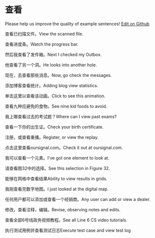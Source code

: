 # 查看

Please help us improve the quality of example sentences! [Edit on Github](https://github.com/jiyushe/jiyu-example-sentence-source/blob/main/chinese/chakan_2.md)

<p><span class="chinese">查看已扫描文件。</span><span class="english">View the scanned file.</span></p>

<p><span class="chinese">查看进度条。</span><span class="english">Watch the progress bar.</span></p>

<p><span class="chinese">然后我查看了发件箱。</span><span class="english">Next I checked my Outbox.</span></p>

<p><span class="chinese">他查看了另一个洞。</span><span class="english">He looks into another hole.</span></p>

<p><span class="chinese">现在，去查看那些消息。</span><span class="english">Now, go check the messages.</span></p>

<p><span class="chinese">添加博客查看统计。</span><span class="english">Adding blog view statistics.</span></p>

<p><span class="chinese">单击这里以查看该动画。</span><span class="english">Click to see this animation.</span></p>

<p><span class="chinese">查看九种应避免的食物。</span><span class="english">See nine kid foods to avoid.</span></p>

<p><span class="chinese">我上哪查看过去的考试题？</span><span class="english">Where can I view past exams?</span></p>

<p><span class="chinese">查看一下你的出生证。</span><span class="english">Check your birth certificate.</span></p>

<p><span class="chinese">注册，或查看重播。</span><span class="english">Register, or view the replay.</span></p>

<p><span class="chinese">点击这里查看oursignal.com。</span><span class="english">Check it out at oursignal.com.</span></p>

<p><span class="chinese">我可以查看一个元素。</span><span class="english">I've got one element to look at.</span></p>

<p><span class="chinese">请查看图32中的选择。</span><span class="english">See this selection in Figure 32.</span></p>

<p><span class="chinese">能够在网格中查看结果</span><span class="english">Ability to view results in grids.</span></p>

<p><span class="chinese">我刚查看完数字地图。</span><span class="english">I just looked at the digital map.</span></p>

<p><span class="chinese">任何用户都可以添加或查看一个经销商。</span><span class="english">Any user can add or view a dealer.</span></p>

<p><span class="chinese">修改，查看注释，编辑。</span><span class="english">Revise, observing notes and edits.</span></p>

<p><span class="chinese">查看全部6号线政务视频教程。</span><span class="english">See all Line 6 CS video tutorials.</span></p>

<p><span class="chinese">执行测试用例并查看测试日志</span><span class="english">Execute test case and view test log</span></p>

